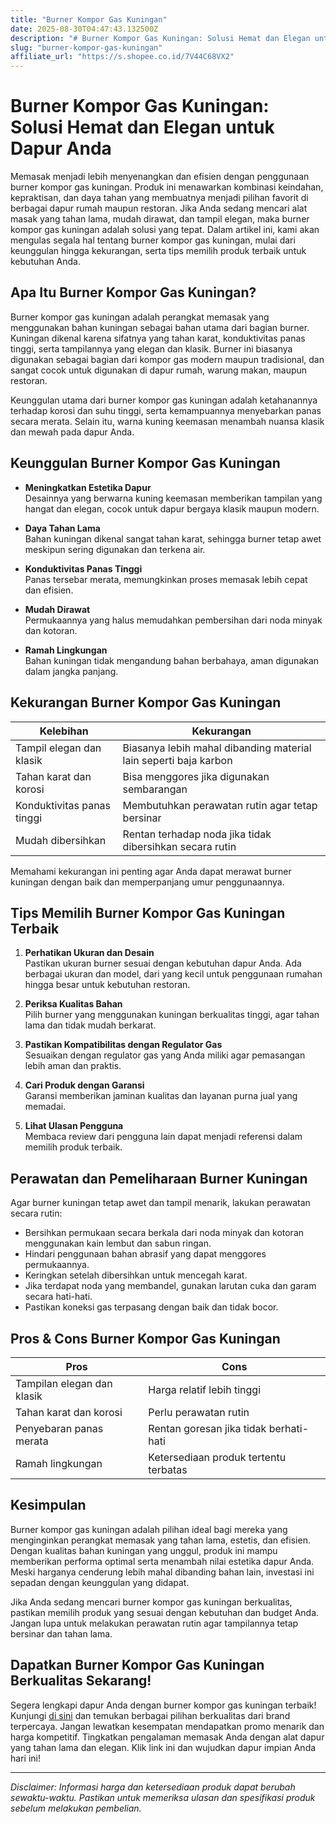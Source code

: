 ```yaml
---
title: "Burner Kompor Gas Kuningan"
date: 2025-08-30T04:47:43.132500Z
description: "# Burner Kompor Gas Kuningan: Solusi Hemat dan Elegan untuk Dapur Anda..."
slug: "burner-kompor-gas-kuningan"
affiliate_url: "https://s.shopee.co.id/7V44C68VX2"
---
```

# Burner Kompor Gas Kuningan: Solusi Hemat dan Elegan untuk Dapur Anda

Memasak menjadi lebih menyenangkan dan efisien dengan penggunaan burner kompor gas kuningan. Produk ini menawarkan kombinasi keindahan, kepraktisan, dan daya tahan yang membuatnya menjadi pilihan favorit di berbagai dapur rumah maupun restoran. Jika Anda sedang mencari alat masak yang tahan lama, mudah dirawat, dan tampil elegan, maka burner kompor gas kuningan adalah solusi yang tepat. Dalam artikel ini, kami akan mengulas segala hal tentang burner kompor gas kuningan, mulai dari keunggulan hingga kekurangan, serta tips memilih produk terbaik untuk kebutuhan Anda.

## Apa Itu Burner Kompor Gas Kuningan?

Burner kompor gas kuningan adalah perangkat memasak yang menggunakan bahan kuningan sebagai bahan utama dari bagian burner. Kuningan dikenal karena sifatnya yang tahan karat, konduktivitas panas tinggi, serta tampilannya yang elegan dan klasik. Burner ini biasanya digunakan sebagai bagian dari kompor gas modern maupun tradisional, dan sangat cocok untuk digunakan di dapur rumah, warung makan, maupun restoran.

Keunggulan utama dari burner kompor gas kuningan adalah ketahanannya terhadap korosi dan suhu tinggi, serta kemampuannya menyebarkan panas secara merata. Selain itu, warna kuning keemasan menambah nuansa klasik dan mewah pada dapur Anda.

## Keunggulan Burner Kompor Gas Kuningan

- **Meningkatkan Estetika Dapur**  
  Desainnya yang berwarna kuning keemasan memberikan tampilan yang hangat dan elegan, cocok untuk dapur bergaya klasik maupun modern.

- **Daya Tahan Lama**  
  Bahan kuningan dikenal sangat tahan karat, sehingga burner tetap awet meskipun sering digunakan dan terkena air.

- **Konduktivitas Panas Tinggi**  
  Panas tersebar merata, memungkinkan proses memasak lebih cepat dan efisien.

- **Mudah Dirawat**  
  Permukaannya yang halus memudahkan pembersihan dari noda minyak dan kotoran.

- **Ramah Lingkungan**  
  Bahan kuningan tidak mengandung bahan berbahaya, aman digunakan dalam jangka panjang.

## Kekurangan Burner Kompor Gas Kuningan

| Kelebihan | Kekurangan |
|---|---|
| Tampil elegan dan klasik | Biasanya lebih mahal dibanding material lain seperti baja karbon |
| Tahan karat dan korosi | Bisa menggores jika digunakan sembarangan |
| Konduktivitas panas tinggi | Membutuhkan perawatan rutin agar tetap bersinar |
| Mudah dibersihkan | Rentan terhadap noda jika tidak dibersihkan secara rutin |

Memahami kekurangan ini penting agar Anda dapat merawat burner kuningan dengan baik dan memperpanjang umur penggunaannya.

## Tips Memilih Burner Kompor Gas Kuningan Terbaik

1. **Perhatikan Ukuran dan Desain**  
   Pastikan ukuran burner sesuai dengan kebutuhan dapur Anda. Ada berbagai ukuran dan model, dari yang kecil untuk penggunaan rumahan hingga besar untuk kebutuhan restoran.

2. **Periksa Kualitas Bahan**  
   Pilih burner yang menggunakan kuningan berkualitas tinggi, agar tahan lama dan tidak mudah berkarat.

3. **Pastikan Kompatibilitas dengan Regulator Gas**  
   Sesuaikan dengan regulator gas yang Anda miliki agar pemasangan lebih aman dan praktis.

4. **Cari Produk dengan Garansi**  
   Garansi memberikan jaminan kualitas dan layanan purna jual yang memadai.

5. **Lihat Ulasan Pengguna**  
   Membaca review dari pengguna lain dapat menjadi referensi dalam memilih produk terbaik.

## Perawatan dan Pemeliharaan Burner Kuningan

Agar burner kuningan tetap awet dan tampil menarik, lakukan perawatan secara rutin:

- Bersihkan permukaan secara berkala dari noda minyak dan kotoran menggunakan kain lembut dan sabun ringan.
- Hindari penggunaan bahan abrasif yang dapat menggores permukaannya.
- Keringkan setelah dibersihkan untuk mencegah karat.
- Jika terdapat noda yang membandel, gunakan larutan cuka dan garam secara hati-hati.
- Pastikan koneksi gas terpasang dengan baik dan tidak bocor.

## Pros & Cons Burner Kompor Gas Kuningan

| **Pros** | **Cons** |
|---|---|
| Tampilan elegan dan klasik | Harga relatif lebih tinggi |
| Tahan karat dan korosi | Perlu perawatan rutin |
| Penyebaran panas merata | Rentan goresan jika tidak berhati-hati |
| Ramah lingkungan | Ketersediaan produk tertentu terbatas |

## Kesimpulan

Burner kompor gas kuningan adalah pilihan ideal bagi mereka yang menginginkan perangkat memasak yang tahan lama, estetis, dan efisien. Dengan kualitas bahan kuningan yang unggul, produk ini mampu memberikan performa optimal serta menambah nilai estetika dapur Anda. Meski harganya cenderung lebih mahal dibanding bahan lain, investasi ini sepadan dengan keunggulan yang didapat.

Jika Anda sedang mencari burner kompor gas kuningan berkualitas, pastikan memilih produk yang sesuai dengan kebutuhan dan budget Anda. Jangan lupa untuk melakukan perawatan rutin agar tampilannya tetap bersinar dan tahan lama.

## Dapatkan Burner Kompor Gas Kuningan Berkualitas Sekarang!

Segera lengkapi dapur Anda dengan burner kompor gas kuningan terbaik! Kunjungi [di sini](https://s.shopee.co.id/7V44C68VX2) dan temukan berbagai pilihan berkualitas dari brand terpercaya. Jangan lewatkan kesempatan mendapatkan promo menarik dan harga kompetitif. Tingkatkan pengalaman memasak Anda dengan alat dapur yang tahan lama dan elegan. Klik link ini dan wujudkan dapur impian Anda hari ini!

---

*Disclaimer: Informasi harga dan ketersediaan produk dapat berubah sewaktu-waktu. Pastikan untuk memeriksa ulasan dan spesifikasi produk sebelum melakukan pembelian.*